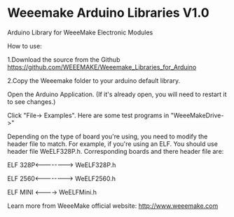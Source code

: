 # Weeemake Arduino Libraries V1.0
Arduino Library for WeeeMake Electronic Modules

How to use:

1.Download the source from the Github https://github.com/WEEEMAKE/Weeemake_Libraries_for_Arduino

2.Copy the Weeemake folder to your arduino default library.

Open the Arduino Application. (If it's already open, you will need to restart it to see changes.)

Click "File-> Examples". Here are some test programs in "WeeeMakeDrive->"

Depending on the type of board you're using, you need to modify the header file to match. For example, if you're using an ELF. You should use header file WeELF328P.h. Corresponding boards and there header file are:

ELF 328P<--------> WeELF328P.h

ELF 2560<--------> WeELF2560.h

ELF MINI <----> WeELFMini.h

Learn more from WeeeMake official website: http://www.weeemake.com
